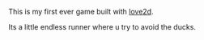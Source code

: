 This is my first ever game built with [love2d](https://love2d.org/).

Its a little endless runner where u try to avoid the ducks.
